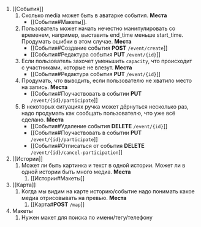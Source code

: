 1.  [[События]]
	1. Сколько media может быть в аватарке события. **Места**
		- [[События#Макеты]].
	2. Пользователь может начать нечестно манипулировать со временем, например, выставить end_time меньше start_time. Продумать ошибки в этом случае. **Места**
		- [[События#Создание события **POST** `/event/create`]]
		- [[События#Редактура события **PUT** `/event/{id}`]] 
	3. Если пользователь захочет уменьшить `capacity`, что происходит с участниками, которые не влезут. **Места**
		- [[События#Редактура события **PUT** `/event/{id}`]]
	4. Продумать, что выводить, если пользователю не хватило место на запись. **Места**
		- [[События#Поучаствовать в событии **PUT** `/event/{id}/participate`]]
	5. В некоторых ситуациях ручка может дёрнуться несколько раз, надо продумать как сообщать пользователю, что уже всё сделано. **Места**
		- [[События#Удаление события **DELETE** `/event/{id}`]]
		- [[События#Поучаствовать в событии **PUT** `/event/{id}/participate`]]
		- [[События#Отписаться от события **DELETE** `/event/{id}/cancel-participation`]]
2. [[Истории]]
	1. Может ли быть картинка и текст в одной истории. Может ли в одной истории быть много медиа. **Места**
		1.  [[Истории#Макеты]]
3. [[Карта]]
	1. Когда мы видим на карте историю/событие надо понимать какое медиа отрисовывать на превью. **Места**
		1. [[Карта#**POST** `/map`]]
4. Макеты
	1. Нужен макет для поиска по имени/тегу/телефону